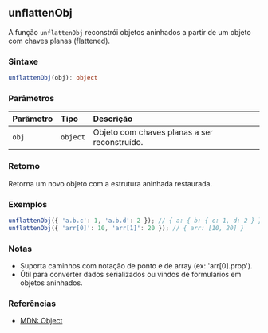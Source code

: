 ## unflattenObj

A função `unflattenObj` reconstrói objetos aninhados a partir de um objeto com chaves planas (flattened).

### Sintaxe

```typescript
unflattenObj(obj): object
```

### Parâmetros

| Parâmetro | Tipo     | Descrição                                 |
| :-------- | :------- | :-----------------------------------------|
| `obj`     | `object` | Objeto com chaves planas a ser reconstruído. |

### Retorno

Retorna um novo objeto com a estrutura aninhada restaurada.

### Exemplos

```typescript
unflattenObj({ 'a.b.c': 1, 'a.b.d': 2 }); // { a: { b: { c: 1, d: 2 } } }
unflattenObj({ 'arr[0]': 10, 'arr[1]': 20 }); // { arr: [10, 20] }
```

### Notas

- Suporta caminhos com notação de ponto e de array (ex: 'arr[0].prop').
- Útil para converter dados serializados ou vindos de formulários em objetos aninhados.

### Referências
- [MDN: Object](https://developer.mozilla.org/pt-BR/docs/Web/JavaScript/Reference/Global_Objects/Object)
